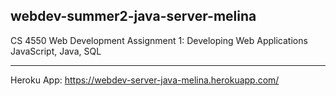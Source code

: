 ## webdev-summer2-java-server-melina

CS 4550 Web Development
Assignment 1: Developing Web Applications
JavaScript, Java, SQL

***
Heroku App: https://webdev-server-java-melina.herokuapp.com/
